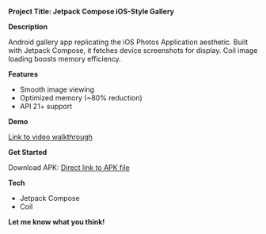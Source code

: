 **Project Title: Jetpack Compose iOS-Style Gallery**

**Description**

Android gallery app replicating the iOS Photos Application aesthetic. Built with Jetpack Compose, it fetches device screenshots for display. Coil image loading boosts memory efficiency.

**Features**

* Smooth image viewing
* Optimized memory (~80% reduction)
* API 21+ support

**Demo**

[Link to video walkthrough](https://github.com/erNikhilYadav/AlleAssignment/blob/master/Screen_recording_20240408_230204.mp4)


**Get Started**

Download APK: [Direct link to APK file](https://github.com/erNikhilYadav/AlleAssignment/blob/master/apk-debug.apk)

**Tech**

* Jetpack Compose
* Coil

**Let me know what you think!** 
